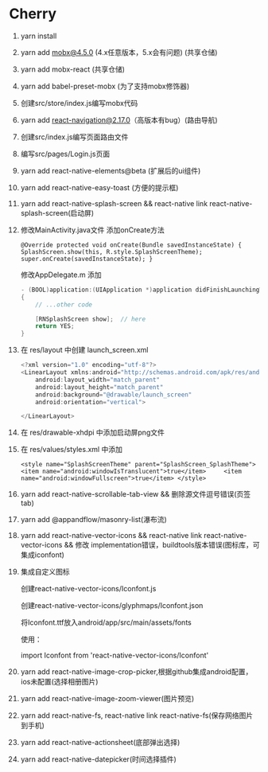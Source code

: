 # Cherry

1. yarn install

2. yarn add mobx@4.5.0 (4.x任意版本，5.x会有问题) (共享仓储)

3. yarn add mobx-react (共享仓储)

4. yarn add babel-preset-mobx (为了支持mobx修饰器)

5. 创建src/store/index.js编写mobx代码

6. yarn add react-navigation@2.17.0（高版本有bug）(路由导航)

7. 创建src/index.js编写页面路由文件

8. 编写src/pages/Login.js页面

9. yarn add react-native-elements@beta (扩展后的ui组件)

10. yarn add react-native-easy-toast (方便的提示框)

11. yarn add react-native-splash-screen    &&   react-native link react-native-splash-screen(启动屏)

12. 修改MainActivity.java文件 添加onCreate方法

    `@Override
    protected void onCreate(Bundle savedInstanceState) {
    ​    SplashScreen.show(this, R.style.SplashScreenTheme);
    ​    super.onCreate(savedInstanceState);
    }`

    修改AppDelegate.m 添加

    ```objective-c
    - (BOOL)application:(UIApplication *)application didFinishLaunchingWithOptions:(NSDictionary *)launchOptions
    {
        // ...other code
    
        [RNSplashScreen show];  // here
        return YES;
    }
    ```

13. 在 res/layout 中创建 launch_screen.xml

    ```java
    <?xml version="1.0" encoding="utf-8"?>
    <LinearLayout xmlns:android="http://schemas.android.com/apk/res/android"
        android:layout_width="match_parent"
        android:layout_height="match_parent"
        android:background="@drawable/launch_screen"
        android:orientation="vertical">
    
    </LinearLayout>
    ```

14. 在 res/drawable-xhdpi 中添加启动屏png文件

15. 在 res/values/styles.xml 中添加

    `<style name="SplashScreenTheme" parent="SplashScreen_SplashTheme">
    ​    <item name="android:windowIsTranslucent">true</item>
    ​    <item name="android:windowFullscreen">true</item>
    </style>`

16. yarn add react-native-scrollable-tab-view && 删除源文件逗号错误(页签tab)

17. yarn add @appandflow/masonry-list(瀑布流)

18. yarn add react-native-vector-icons  && react-native link react-native-vector-icons && 修改 implementation错误，buildtools版本错误(图标库，可集成iconfont)

19. 集成自定义图标

    创建react-native-vector-icons/Iconfont.js

    创建react-native-vector-icons/glyphmaps/Iconfont.json

    将Iconfont.ttf放入android/app/src/main/assets/fonts

    使用：

    import Iconfont from 'react-native-vector-icons/Iconfont'

    <Iconfont name='yirenzheng' size={30} color="red"></Iconfont>

20. yarn add react-native-image-crop-picker,根据github集成android配置，ios未配置(选择相册图片)

21. yarn add react-native-image-zoom-viewer(图片预览)

22. yarn add react-native-fs, react-native link react-native-fs(保存网络图片到手机)

23. yarn add react-native-actionsheet(底部弹出选择)

24. yarn add react-native-datepicker(时间选择插件)

